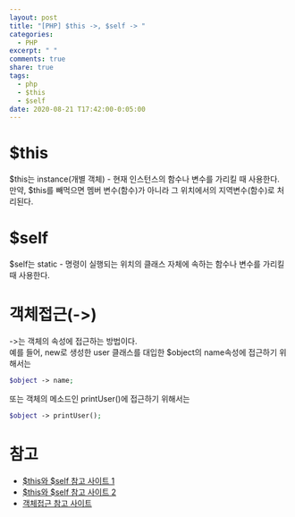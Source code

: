 ```yaml
---
layout: post
title: "[PHP] $this ->, $self -> "
categories:
  - PHP
excerpt: " "
comments: true
share: true
tags:
  - php
  - $this
  - $self
date: 2020-08-21 T17:42:00-0:05:00
---
```


# \$this

\$this는 instance(개별 객체) - 현재 인스턴스의 함수나 변수를 가리킬 때 사용한다.<br> 만약, \$this를 빼먹으면 멤버 변수(함수)가 아니라 그 위치에서의 지역변수(함수)로 처리된다.

# \$self

\$self는 static - 명령이 실행되는 위치의 클래스 자체에 속하는 함수나 변수를 가리킬 때 사용한다.<br>

# 객체접근(->)

->는 객체의 속성에 접근하는 방법이다.<br>
예를 들어, new로 생성한 user 클래스를 대입한 \$object의 name속성에 접근하기 위해서는

```php
$object -> name;
```

또는 객체의 메소드인 printUser()에 접근하기 위해서는

```php
$object -> printUser();
```

# 참고

- [$this와 $self 참고 사이트 1](https://m.blog.naver.com/PostView.nhn?blogId=vefe&logNo=221454883593&proxyReferer=https:%2F%2Fwww.google.com%2F)
- [$this와 $self 참고 사이트 2](https://cnpnote.tistory.com/entry/PHP%EC%97%90%EC%84%9C-self%EC%99%80-this%EC%9D%98-%EC%B0%A8%EC%9D%B4)
- [객체접근 참고 사이트](https://hyeonstorage.tistory.com/115)
